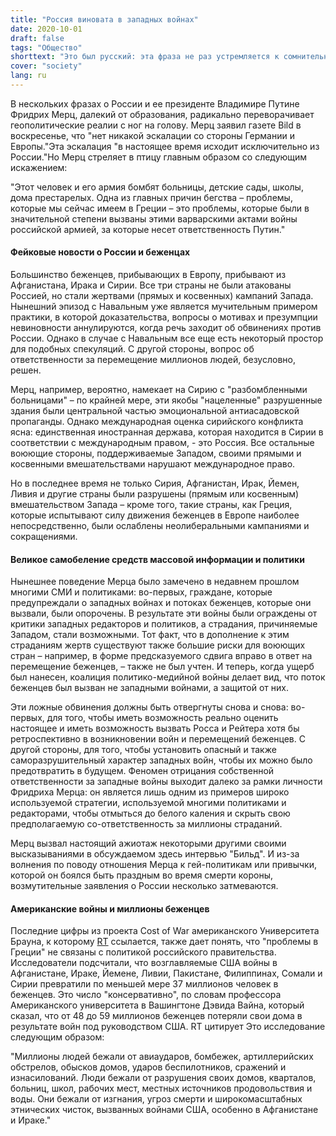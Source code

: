 ```yaml
---
title: "Россия виновата в западных войнах"
date: 2020-10-01
draft: false
tags: "Общество"
shorttext: "Это был русский: эта фраза не раз устремляется к сомнительным ядовитым изгнаниям со слабыми косвенными уликами."
cover: "society"
lang: ru
---
```


В нескольких фразах о России и ее президенте Владимире Путине Фридрих Мерц, далекий от образования, радикально переворачивает геополитические реалии с ног на голову. Мерц заявил газете Bild в воскресенье, что "нет никакой эскалации со стороны Германии и Европы."Эта эскалация "в настоящее время исходит исключительно из России."Но Мерц стреляет в птицу главным образом со следующим искажением:

"Этот человек и его армия бомбят больницы, детские сады, школы, дома престарелых. Одна из главных причин бегства – проблемы, которые мы сейчас имеем в Греции – это проблемы, которые были в значительной степени вызваны этими варварскими актами войны российской армией, за которые несет ответственность Путин."

#### Фейковые новости о России и беженцах

Большинство беженцев, прибывающих в Европу, прибывают из Афганистана, Ирака и Сирии. Все три страны не были атакованы Россией, но стали жертвами (прямых и косвенных) кампаний Запада. Нынешний эпизод с Навальным уже является мучительным примером практики, в которой доказательства, вопросы о мотивах и презумпции невиновности аннулируются, когда речь заходит об обвинениях против России. Однако в случае с Навальным все еще есть некоторый простор для подобных спекуляций. С другой стороны, вопрос об ответственности за перемещение миллионов людей, безусловно, решен.

Мерц, например, вероятно, намекает на Сирию с "разбомбленными больницами" – по крайней мере, эти якобы "нацеленные" разрушенные здания были центральной частью эмоциональной антиасадовской пропаганды. Однако международная оценка сирийского конфликта ясна: единственная иностранная держава, которая находится в Сирии в соответствии с международным правом, - это Россия. Все остальные воюющие стороны, поддерживаемые Западом, своими прямыми и косвенными вмешательствами нарушают международное право.

Но в последнее время не только Сирия, Афганистан, Ирак, Йемен, Ливия и другие страны были разрушены (прямым или косвенным) вмешательством Запада – кроме того, такие страны, как Греция, которые испытывают силу движения беженцев в Европе наиболее непосредственно, были ослаблены неолиберальными кампаниями и сокращениями.

#### Великое самобеление средств массовой информации и политики

Нынешнее поведение Мерца было замечено в недавнем прошлом многими СМИ и политиками: во-первых, граждане, которые предупреждали о западных войнах и потоках беженцев, которые они вызвали, были опорочены. В результате эти войны были ограждены от критики западных редакторов и политиков, а страдания, причиняемые Западом, стали возможными. Тот факт, что в дополнение к этим страданиям жертв существуют также большие риски для воюющих стран – например, в форме предсказуемого сдвига вправо в ответ на перемещение беженцев, – также не был учтен. И теперь, когда ущерб был нанесен, коалиция политико-медийной войны делает вид, что поток беженцев был вызван не западными войнами, а защитой от них.

Эти ложные обвинения должны быть отвергнуты снова и снова: во-первых, для того, чтобы иметь возможность реально оценить настоящее и иметь возможность вызвать Росса и Рейтера хотя бы ретроспективно в возникновении войн и перемещений беженцев. С другой стороны, для того, чтобы установить опасный и также саморазрушительный характер западных войн, чтобы их можно было предотвратить в будущем. Феномен отрицания собственной ответственности за западные войны выходит далеко за рамки личности Фридриха Мерца: он является лишь одним из примеров широко используемой стратегии, используемой многими политиками и редакторами, чтобы отмыться до белого каления и скрыть свою предполагаемую со-ответственность за миллионы страданий.

Мерц вызвал настоящий ажиотаж некоторыми другими своими высказываниями в обсуждаемом здесь интервью "Бильд". И из-за волнения по поводу отношения Мерца к гей-политикам или привычки, которой он боялся быть праздным во время смерти короны, возмутительные заявления о России несколько затмеваются.

#### Американские войны и миллионы беженцев

Последние цифры из проекта Cost of War американского Университета Брауна, к которому [RT](https://deutsch.rt.com/international/106470-schrecklich-katastrophal-us-kriege-sind/ "US-Kriege sind für mindestens 37 Millionen Flüchtlinge verantwortlich") ссылается, также дает понять, что "проблемы в Греции" не связаны с политикой российского правительства. Исследователи подсчитали, что возглавляемые США войны в Афганистане, Ираке, Йемене, Ливии, Пакистане, Филиппинах, Сомали и Сирии превратили по меньшей мере 37 миллионов человек в беженцев. Это число "консервативно", по словам профессора Американского университета в Вашингтоне Дэвида Вайна, который сказал, что от 48 до 59 миллионов беженцев потеряли свои дома в результате войн под руководством США. RT цитирует Это исследование следующим образом:

"Миллионы людей бежали от авиаударов, бомбежек, артиллерийских обстрелов, обысков домов, ударов беспилотников, сражений и изнасилований. Люди бежали от разрушения своих домов, кварталов, больниц, школ, рабочих мест, местных источников продовольствия и воды. Они бежали от изгнания, угроз смерти и широкомасштабных этнических чисток, вызванных войнами США, особенно в Афганистане и Ираке."
